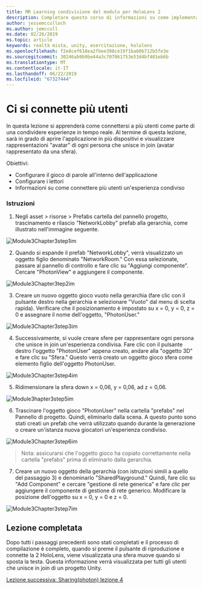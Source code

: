 ```yaml
---
title: MR Learning condivisione del modulo per HoloLens 2
description: Completare questo corso di informazioni su come implementare esperienze condivise con più utenti all'interno di un'applicazione 2 HoloLens.
author: jessemcculloch
ms.author: jemccull
ms.date: 02/26/2019
ms.topic: article
keywords: realtà mista, unity, esercitazione, hololens
ms.openlocfilehash: f2e8cef618ea2fbee398ce19f1ba60b712b5fe3e
ms.sourcegitcommit: 30246ab9b9be44a3c707061753e53d4bf401eb6b
ms.translationtype: MT
ms.contentlocale: it-IT
ms.lasthandoff: 06/22/2019
ms.locfileid: "67327444"
---
```

# <a name="connecting-multiple-users"></a>**Ci si connette più utenti** 

In questa lezione si apprenderà come connettersi a più utenti come parte di una condividere esperienze in tempo reale. Al termine di questa lezione, sarà in grado di aprire l'applicazione in più dispositivi e visualizzare rappresentazioni "avatar" di ogni persona che unisce in join (avatar rappresentato da una sfera). 

Obiettivi:

- Configurare il gioco di parole all'interno dell'applicazione
- Configurare i lettori
- Informazioni su come connettere più utenti un'esperienza condiviso

### <a name="instructions"></a>Istruzioni

1. Negli asset > risorse > Prefabs cartella del pannello progetto, trascinamento e rilascio "NetworkLobby" prefab alla gerarchia, come illustrato nell'immagine seguente.


![Module3Chapter3step1im](images/module3chapter3step1im.PNG)

2. Quando si espande il prefab "NetworkLobby", verrà visualizzato un oggetto figlio denominato "NetworkRoom." Con essa selezionate, passare al pannello di controllo e fare clic su "Aggiungi componente". Cercare "PhotonView" e aggiungere il componente.

![Module3Chapter3tep2im](images/module3chapter3step2im.PNG)

3. Creare un nuovo oggetto gioco vuoto nella gerarchia (fare clic con il pulsante destro nella gerarchia e selezionare "Vuoto" dal menu di scelta rapida). Verificare che il posizionamento è impostato su x = 0, y = 0, z = 0 e assegnare il nome dell'oggetto, "PhotonUser."

![Module3Chapter3step3im](images/module3chapter3step3im.PNG)

4. Successivamente, si vuole creare sfere per rappresentare ogni persona che unisce in join un'esperienza condivisa. Fare clic con il pulsante destro l'oggetto "PhotonUser" appena creato, andare alla "oggetto 3D" e fare clic su "Sfera." Questo verrà creato un oggetto gioco sfera come elemento figlio dell'oggetto PhotonUser.

![Module3Chapter3step4im](images/module3chapter3step4im.PNG)

5. Ridimensionare la sfera down x = 0,06, y = 0,06, ad z = 0,06.

![Module3hapter3step5im](images/module3chapter3step5im.PNG)

6. Trascinare l'oggetto gioco "PhotonUser" nella cartella "prefabs" nel Pannello di progetto. Quindi, eliminarlo dalla scena. A questo punto sono stati creati un prefab che verrà utilizzato quando durante la generazione o creare un'istanza nuova giocatori un'esperienza condiviso.

![Module3Chapter3step6im](images/module3chapter3step6im.PNG)

> Nota: assicurarsi che l'oggetto gioco ha copiato correttamente nella cartella "prefabs" prima di eliminarlo dalla gerarchia.

7. Creare un nuovo oggetto della gerarchia (con istruzioni simili a quello del passaggio 3) e denominarlo "SharedPlayground." Quindi, fare clic su "Add Component" e cercare "gestione di rete generica" e fare clic per aggiungere il componente di gestione di rete generico. Modificare la posizione dell'oggetto su x = 0, y = 0 e z = 0.

![Module3Chapter3step7im](images/module3chapter3step7im.PNG)


## <a name="congratulations"></a>Lezione completata

Dopo tutti i passaggi precedenti sono stati completati e il processo di compilazione è completo, quando si preme il pulsante di riproduzione e connette la 2 HoloLens, viene visualizzata una sfera muove quando si sposta la testa. Questa informazione verrà visualizzata per tutti gli utenti che unisce in join di un progetto Unity.

[Lezione successiva: Sharing(photon) lezione 4](mrlearning-sharing(photon)-ch4.md)


